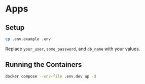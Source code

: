 # Apps

## Setup

```bash
cp .env.example .env
```

Replace `your_user`, `some_password`, and `db_name` with your values.

## Running the Containers

```bash
docker compose --env-file .env.dev up -d
```

